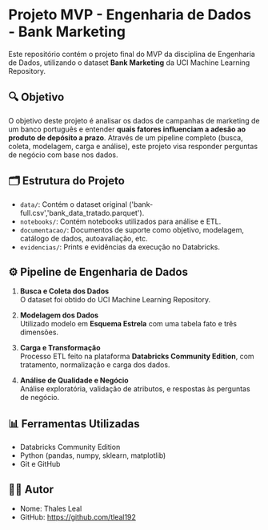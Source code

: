 # Projeto MVP - Engenharia de Dados - Bank Marketing

Este repositório contém o projeto final do MVP da disciplina de Engenharia de Dados, utilizando o dataset **Bank Marketing** da UCI Machine Learning Repository.

## 🔍 Objetivo

O objetivo deste projeto é analisar os dados de campanhas de marketing de um banco português e entender **quais fatores influenciam a adesão ao produto de depósito a prazo**. Através de um pipeline completo (busca, coleta, modelagem, carga e análise), este projeto visa responder perguntas de negócio com base nos dados.

## 🗂️ Estrutura do Projeto

- `data/`: Contém o dataset original ('bank-full.csv','bank_data_tratado.parquet').
- `notebooks/`: Contém notebooks utilizados para análise e ETL.
- `documentacao/`: Documentos de suporte como objetivo, modelagem, catálogo de dados, autoavaliação, etc.
- `evidencias/`: Prints e evidências da execução no Databricks.

## ⚙️ Pipeline de Engenharia de Dados

1. **Busca e Coleta dos Dados**  
   O dataset foi obtido do UCI Machine Learning Repository.

2. **Modelagem dos Dados**  
   Utilizado modelo em **Esquema Estrela** com uma tabela fato e três dimensões.

3. **Carga e Transformação**  
   Processo ETL feito na plataforma **Databricks Community Edition**, com tratamento, normalização e carga dos dados.

4. **Análise de Qualidade e Negócio**  
   Análise exploratória, validação de atributos, e respostas às perguntas de negócio.

## 📊 Ferramentas Utilizadas

- Databricks Community Edition
- Python (pandas, numpy, sklearn, matplotlib)
- Git e GitHub

## 👨‍💻 Autor

- Nome: Thales Leal
- GitHub: https://github.com/tleal192
